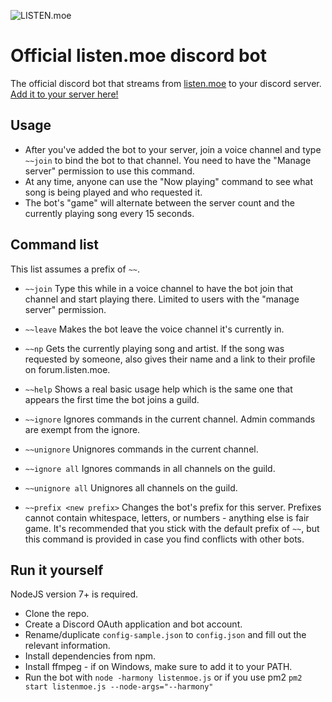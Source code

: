 ![LISTEN.moe](https://i.imgur.com/t8Zg2YJ.jpg)
# Official listen.moe discord bot

The official discord bot that streams from [listen.moe](https://listen.moe) to your discord server. [Add it to your server here!](https://discordapp.com/oauth2/authorize?&client_id=222167140004790273&scope=bot&permissions=36702208)

## Usage

- After you've added the bot to your server, join a voice channel and type `~~join` to bind the bot to that channel. You need to have the "Manage server" permission to use this command.
- At any time, anyone can use the "Now playing" command to see what song is being played and who requested it.
- The bot's "game" will alternate between the server count and the currently playing song every 15 seconds.

## Command list

This list assumes a prefix of `~~`.

- `~~join`
  Type this while in a voice channel to have the bot join that channel and start playing there. Limited to users with the "manage server" permission.

- `~~leave`
  Makes the bot leave the voice channel it's currently in.

- `~~np`
  Gets the currently playing song and artist. If the song was requested by someone, also gives their name and a link to their profile on forum.listen.moe.

- `~~help`
  Shows a real basic usage help which is the same one that appears the first time the bot joins a guild.

- `~~ignore`
  Ignores commands in the current channel. Admin commands are exempt from the ignore.

- `~~unignore`
  Unignores commands in the current channel.
  
- `~~ignore all`
  Ignores commands in all channels on the guild.
  
- `~~unignore all`
  Unignores all channels on the guild.

- `~~prefix <new prefix>`
  Changes the bot's prefix for this server. Prefixes cannot contain whitespace, letters, or numbers - anything else is fair game. It's recommended that you stick with the default prefix of `~~`, but this command is provided in case you find conflicts with other bots.

## Run it yourself

NodeJS version 7+ is required. 

- Clone the repo.
- Create a Discord OAuth application and bot account.
- Rename/duplicate `config-sample.json` to `config.json` and fill out the relevant information.
- Install dependencies from npm.
- Install ffmpeg - if on Windows, make sure to add it to your PATH.
- Run the bot with `node -harmony listenmoe.js` or if you use pm2 `pm2 start listenmoe.js --node-args="--harmony"`
